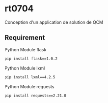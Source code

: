 # rt0704
Conception d'un application de solution de QCM

## Requirement
Python Module flask
```bash
pip install flask==1.0.2
```
Python Module lxml
```bash
pip install lxml==4.2.5
```
Python Module requests
```bash
pip install requests==2.21.0
```
